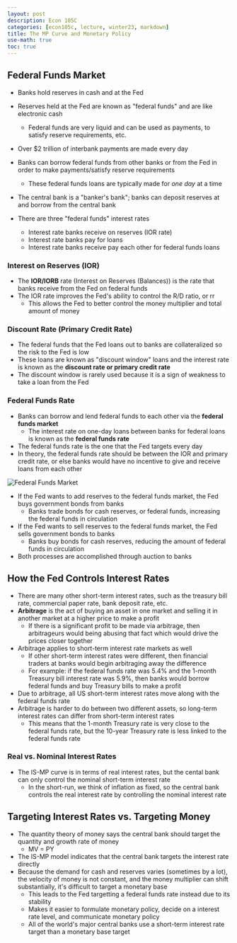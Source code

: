 ```yaml
---
layout: post
description: Econ 105C
categories: [econ105c, lecture, winter23, markdown]
title: The MP Curve and Monetary Policy
use-math: true
toc: true
---
```


## Federal Funds Market

- Banks hold reserves in cash and at the Fed
- Reserves held at the Fed are known as "federal funds" and are like electronic cash
    - Federal funds are very liquid and can be used as payments, to satisfy reserve requirements, etc.
- Over $2 trillion of interbank payments are made every day
- Banks can borrow federal funds from other banks or from the Fed in order to make payments/satisfy reserve requirements
    - These federal funds loans are typically made for *one day* at a time

- The central bank is a "banker's bank"; banks can deposit reserves at and borrow from the central bank
- There are three "federal funds" interest rates
    - Interest rate banks receive on reserves (IOR rate)
    - Interest rate banks pay for loans
    - Interest rate banks receive pay each other for federal funds loans

### Interest on Reserves (IOR)

- The **IOR/IORB** rate (Interest on Reserves (Balances)) is the rate that banks receive from the Fed on federal funds
- The IOR rate improves the Fed's ability to control the R/D ratio, or rr
    - This allows the Fed to better control the money multiplier and total amount of money

### Discount Rate (Primary Credit Rate)

- The federal funds that the Fed loans out to banks are collateralized so the risk to the Fed is low
- These loans are known as "discount window" loans and the interest rate is known as the **discount rate or primary credit rate**
- The discount window is rarely used because it is a sign of weakness to take a loan from the Fed

### Federal Funds Rate

- Banks can borrow and lend federal funds to each other via the **federal funds market**
    - The interest rate on one-day loans between banks for federal loans is known as the **federal funds rate**
- The federal funds rate is the one that the Fed targets every day
- In theory, the federal funds rate should be between the IOR and primary credit rate, or else banks would have no incentive to give and receive loans from each other

![Federal Funds Market](https://d2vlcm61l7u1fs.cloudfront.net/media%2Ff2f%2Ff2fa6aa4-0521-4709-93c5-3604d120712f%2FphpCycap6.png)

- If the Fed wants to add reserves to the federal funds market, the Fed buys government bonds from banks
    - Banks trade bonds for cash reserves, or federal funds, increasing the federal funds in circulation
- If the Fed wants to sell reserves to the federal funds market, the Fed sells government bonds to banks
    - Banks buy bonds for cash reserves, reducing the amount of federal funds in circulation
- Both processes are accomplished through auction to banks

## How the Fed Controls Interest Rates

- There are many other short-term interest rates, such as the treasury bill rate, commercial paper rate, bank deposit rate, etc.
- **Arbitrage** is the act of buying an asset in one market and selling it in another market at a higher price to make a profit
    - If there is a significant profit to be made via arbitrage, then arbitrageurs would being abusing that fact which would drive the prices closer together
- Arbitrage applies to short-term interest rate markets as well
    - If other short-term interest rates were different, then financial traders at banks would begin arbitraging away the difference
    - For example: if the federal funds rate was 5.4% and the 1-month Treasury bill interest rate was 5.9%, then banks would borrow federal funds and buy Treasury bills to make a profit
- Due to arbitrage, all US short-term interest rates move along with the federal funds rate
- Arbitrage is harder to do between two different assets, so long-term interest rates can differ from short-term interest rates
    - This means that the 1-month Treasury rate is very close to the federal funds rate, but the 10-year Treasury rate is less linked to the federal funds rate

### Real vs. Nominal Interest Rates

- The IS-MP curve is in terms of real interest rates, but the cental bank can only control the nominal short-term interest rate
    - In the short-run, we think of inflation as fixed, so the central bank controls the real interest rate by controlling the nominal interest rate

## Targeting Interest Rates vs. Targeting Money

- The quantity theory of money says the central bank should target the quantity and growth rate of money
    - MV = PY
- The IS-MP model indicates that the central bank targets the interest rate directly
- Because the demand for cash and reserves varies (sometimes by a lot), the velocity of money is not constant, and the money multiplier can shift substantially, it's difficult to target a monetary base
    - This leads to the Fed targetting a federal funds rate instead due to its stability
    - Makes it easier to formulate monetary policy, decide on a interest rate level, and communicate monetary policy
    - All of the world's major central banks use a short-term interest rate target than a monetary base target
